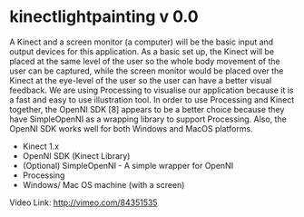kinectlightpainting v 0.0
===================
A Kinect and a screen monitor (a computer) will be the basic input and output devices for this application. As a basic set up, the Kinect will be placed at the same level of the user so the whole body movement of the user can be captured, while the screen monitor would be placed over the Kinect at the eye-level of the user so the user can have a better visual feedback.
We are using Processing to visualise our application because it is a fast and easy to use illustration tool. In order to use Processing and Kinect together, the OpenNI SDK [8] appears to be a better choice because they have SimpleOpenNI as a wrapping library to support Processing. Also, the OpenNI SDK works well for both Windows and MacOS platforms.
* Kinect 1.x
* OpenNI SDK (Kinect Library) 
* (Optional) SimpleOpenNI - A simple wrapper for OpenNI
* Processing 
* Windows/ Mac OS machine (with a screen)


Video Link: http://vimeo.com/84351535

